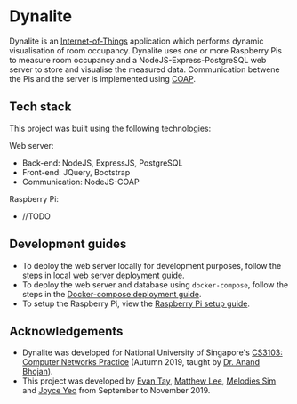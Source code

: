 # Dynalite
Dynalite is an [Internet-of-Things](https://en.wikipedia.org/wiki/Internet_of_things) application which performs dynamic visualisation of room occupancy. Dynalite uses one or more Raspberry Pis to measure room occupancy and a NodeJS-Express-PostgreSQL web server to store and visualise the measured data. Communication betwene the Pis and the server is implemented using [COAP](https://coap.technology/).

## Tech stack
This project was built using the following technologies:

Web server:

- Back-end: NodeJS, ExpressJS, PostgreSQL
- Front-end: JQuery, Bootstrap
- Communication: NodeJS-COAP

Raspberry Pi:

- //TODO

## Development guides

- To deploy the web server locally for development purposes, follow the steps in [local web server deployment guide](DEVELOP_WEB.md).
- To deploy the web server and database using `docker-compose`, follow the steps in the [Docker-compose deployment guide](DEVELOP_DOCKER.md).
- To setup the Raspberry Pi, view the [Raspberry Pi setup guide](DEVELOP_RASPBERRY_PI.md).

## Acknowledgements
* Dynalite was developed for National University of Singapore's [CS3103: Computer Networks Practice](https://nusmods.com/modules/CS3103/computer-networks-practice) (Autumn 2019, taught by [Dr. Anand Bhojan](https://www.comp.nus.edu.sg/cs/bio/bhojan/)).
* This project was developed by [Evan Tay](https://github.com/DigiPie/), [Matthew Lee](https://github.com/crazoter), [Melodies Sim](https://github.com/Happytreat) and [Joyce Yeo](https://github.com/pikulet/) from September to November 2019.
